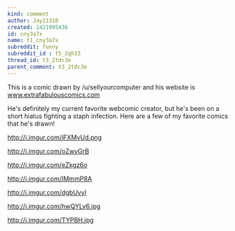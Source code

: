 ```yaml
---
kind: comment
author: Jay21310
created: 1421995436
id: cny3a7x
name: t1_cny3a7x
subreddit: funny
subreddit_id : t5_2qh33
thread_id: t3_2tdc3e
parent_comment: t3_2tdc3e
---
```


This is a comic drawn by /u/sellyourcomputer and his website is www.extrafabulouscomics.com

He's definitely my current favorite webcomic creator, but he's been on a short hiatus fighting a staph infection. Here are a few of my favorite comics that he's drawn!

http://i.imgur.com/jFXMvUd.png

http://i.imgur.com/oZwyGrB

http://i.imgur.com/eZkgz6o

http://i.imgur.com/IMmmP8A

http://i.imgur.com/dgbUvyl

http://i.imgur.com/hwQYLy6.jpg

http://i.imgur.com/TYPBH.jpg
